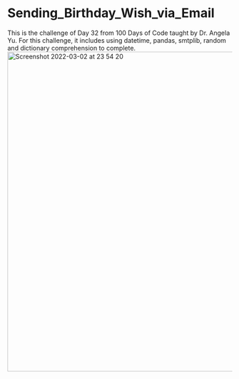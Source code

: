 # Sending_Birthday_Wish_via_Email

This is the challenge of Day 32 from 100 Days of Code taught by Dr. Angela Yu.
For this challenge, it includes using datetime, pandas, smtplib, random and dictionary comprehension to complete.
<img width="718" alt="Screenshot 2022-03-02 at 23 54 20" src="https://user-images.githubusercontent.com/87034968/156469752-b4741ef9-6739-4733-b99c-1d9f10351cef.png">
